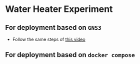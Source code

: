 # Water Heater Experiment

## For deployment based on `GNS3`

- Follow the same steps of [this video](https://www.youtube.com/watch?v=zfWXR3ZAG7I&list=PLr4VzOd-FcBSLUzYYbcjWcYVoHf9dw46x&index=5)

## For deployment based on `docker compose`
